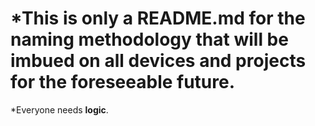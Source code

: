 <h1>*This is only a README.md for the naming methodology that will be imbued on all devices and projects for the foreseeable future.</h1>
<p>*Everyone needs <b>logic</b>.</p>
